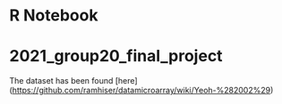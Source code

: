 R Notebook
================

# 2021\_group20\_final\_project

The dataset has been found \[here\]
(<https://github.com/ramhiser/datamicroarray/wiki/Yeoh-%282002%29>)



